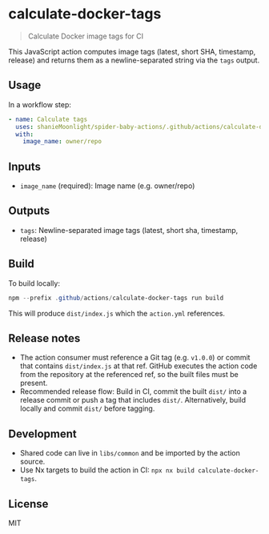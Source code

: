 # calculate-docker-tags

> Calculate Docker image tags for CI

This JavaScript action computes image tags (latest, short SHA, timestamp, release) and returns them as a newline-separated string via the `tags` output.

## Usage

In a workflow step:

```yaml
- name: Calculate tags
  uses: shanieMoonlight/spider-baby-actions/.github/actions/calculate-docker-tags@v1.0.0
  with:
    image_name: owner/repo
```

## Inputs

- `image_name` (required): Image name (e.g. owner/repo)

## Outputs

- `tags`: Newline-separated image tags (latest, short sha, timestamp, release)

## Build

To build locally:

```powershell
npm --prefix .github/actions/calculate-docker-tags run build
```

This will produce `dist/index.js` which the `action.yml` references.

## Release notes

- The action consumer must reference a Git tag (e.g. `v1.0.0`) or commit that contains `dist/index.js` at that ref. GitHub executes the action code from the repository at the referenced ref, so the built files must be present.
- Recommended release flow: Build in CI, commit the built `dist/` into a release commit or push a tag that includes `dist/`. Alternatively, build locally and commit `dist/` before tagging.

## Development

- Shared code can live in `libs/common` and be imported by the action source.
- Use Nx targets to build the action in CI: `npx nx build calculate-docker-tags`.

## License

MIT